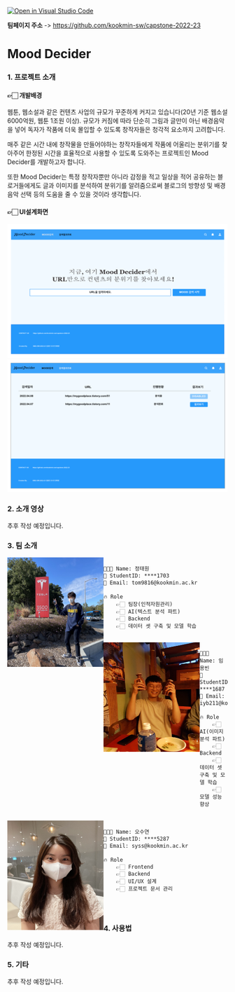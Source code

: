 [![Open in Visual Studio Code](https://classroom.github.com/assets/open-in-vscode-f059dc9a6f8d3a56e377f745f24479a46679e63a5d9fe6f495e02850cd0d8118.svg)](https://classroom.github.com/online_ide?assignment_repo_id=7010563&assignment_repo_type=AssignmentRepo)

**팀페이지 주소** -> https://github.com/kookmin-sw/capstone-2022-23

# Mood Decider

### 1. 프로젝트 소개

#### 👉🏻 개발배경

웹툰, 웹소설과 같은 컨텐츠 사업의 규모가 꾸준하게 커지고 있습니다(20년 기준 웹소설 6000억원, 웹툰 1조원 이상). 규모가 커짐에 따라 단순히 그림과 글만이 아닌 배경음악을 넣어 독자가 작품에 더욱 몰입할 수 있도록 창작자들은 청각적 요소까지 고려합니다.

매주 같은 시간 내에 창작물을 만들어야하는 창작자들에게 작품에 어울리는 분위기를 찾아주어 한정된 시간을 효율적으로 사용할 수 있도록 도와주는 프로젝트인 Mood Decider를 개발하고자 합니다.

또한 Mood Decider는 특정 창작자뿐만 아니라 감정을 적고 일상을 적어 공유하는 블로거들에게도 글과 이미지를 분석하여 분위기를 알려줌으로써 블로그의 방향성 및 배경음악 선택 등의 도움을 줄 수 있을 것이라 생각합니다.

#### 👉🏻 UI설계화면

<img src="./docs/img//design01.png" >

<img src="./docs/img//design04.png" >

### 2. 소개 영상

추후 작성 예정입니다.

### 3. 팀 소개

<img src="./docs/img/taewon.jpeg" align="left" width="220px" height="250px">

```

🧑🏻‍💻 Name: 정태원
🌱 StudentID: ****1703
📧 Email: tom9816@kookmin.ac.kr

🔥 Role
    👉🏻 팀장(인적자원관리)
    👉🏻 AI(텍스트 분석 파트)
    👉🏻 Backend
    👉🏻 데이터 셋 구축 및 모델 학습
    
```
   
<img src="./docs/img/yongbin.jpeg" align="left" width="220px" height="250px">

```

👨🏻‍💻 Name: 임용빈
🌱 StudentID: ****1687
📧 Email: iyb211@kookmin.ac.kr

🔥 Role
    👉🏻 AI(이미지 분석 파트)
    👉🏻 Backend
    👉🏻 데이터 셋 구축 및 모델 학습
    👉🏻 모델 성능 향상
    
```

<img src="./docs/img/sooyeon.jpg" align="left" width="220px" height="250px">

```

👩🏻‍💻 Name: 오수연
🌱 StudentID: ****5287
📧 Email: syss@kookmin.ac.kr

🔥 Role
    👉🏻 Frontend
    👉🏻 Backend
    👉🏻 UI/UX 설계
    👉🏻 프로젝트 문서 관리
    
```

</br>

### 4. 사용법

추후 작성 예정입니다.

### 5. 기타

추후 작성 예정입니다.
